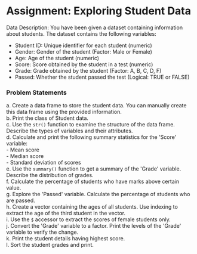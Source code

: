 # Assignment: Exploring Student Data

Data Description: You have been given a dataset containing information about students. The dataset contains the following variables:
   - Student ID: Unique identifier for each student (numeric)
   - Gender: Gender of the student (Factor: Male or Female)
   - Age: Age of the student (numeric)
   - Score: Score obtained by the student in a test (numeric)
   - Grade: Grade obtained by the student (Factor: A, B, C, D, F)
   - Passed: Whether the student passed the test (Logical: TRUE or FALSE)

### Problem Statements 
   a. Create a data frame to store the student data. You can manually create this data frame using the provided information.  
   b. Print the class of Student data.  
   c. Use the `str()` function to examine the structure of the data frame. Describe the types of variables and their attributes.  
   d. Calculate and print the following summary statistics for the 'Score' variable:  
      - Mean score  
      - Median score  
      - Standard deviation of scores  
   e. Use the `summary()` function to get a summary of the 'Grade' variable. Describe the distribution of grades.  
   f. Calculate the percentage of students who have marks above certain value.   
   g. Explore the 'Passed' variable. Calculate the percentage of students who are passed.  
   h. Create a vector containing the ages of all students. Use indexing to extract the age of the third student in the vector.  
   i. Use the `$` accessor to extract the scores of female students only.  
   j. Convert the 'Grade' variable to a factor. Print the levels of the 'Grade' variable to verify the change.  
   k. Print the student details having highest score.   
   l. Sort the student grades and print.
